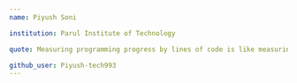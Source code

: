 ```yaml
---
name: Piyush Soni 

institution: Parul Institute of Technology

quote: Measuring programming progress by lines of code is like measuring aircraft building by weight

github_user: Piyush-tech993
---
```

